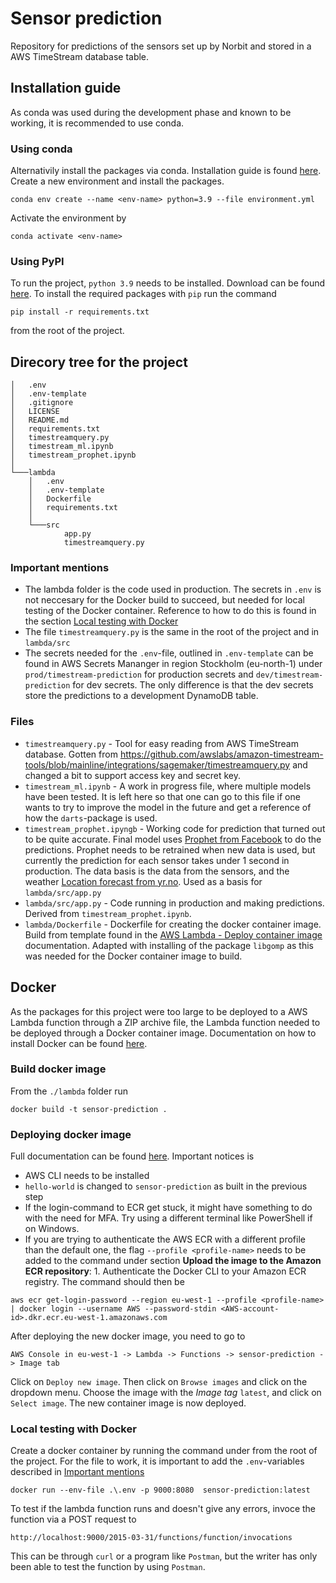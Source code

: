 # Sensor prediction
Repository for predictions of the sensors set up by Norbit and stored in a AWS TimeStream database table.

## Installation guide
As conda was used during the development phase and known to be working, it is recommended to use conda.
 ### Using conda
 Alternativily install the packages via conda. Installation guide is found [here](https://docs.conda.io/projects/conda/en/latest/user-guide/install/windows.html).
Create a new environment and install the packages.
```
conda env create --name <env-name> python=3.9 --file environment.yml
```
Activate the environment by 
```
conda activate <env-name>
```
### Using PyPI
To run the project, `python 3.9` needs to be installed. Download can be found [here](https://www.python.org/downloads/).
To install the required packages with `pip` run the command 
```
pip install -r requirements.txt
```
 from the root of the project. 

## Direcory tree for the project

```
│   .env                      
│   .env-template               
│   .gitignore      
│   LICENSE
│   README.md
│   requirements.txt            
│   timestreamquery.py          
│   timestream_ml.ipynb
│   timestream_prophet.ipynb
│
└───lambda
    │   .env
    │   .env-template
    │   Dockerfile
    │   requirements.txt
    │
    └───src
            app.py
            timestreamquery.py
```
### Important mentions
- The lambda folder is the code used in production. The secrets in `.env` is not neccesary for the Docker build to succeed, but needed for local testing of the Docker container. Reference to how to do this is found in the section [Local testing with Docker](#Local-testing-with-Docker)  
- The file `timestreamquery.py` is the same in the root of the project and in `lambda/src`
- The secrets needed for the `.env`-file, outlined in `.env-template` can be found in AWS Secrets Mananger in region Stockholm (eu-north-1) under `prod/timestream-prediction` for production secrets and `dev/timestream-prediction` for dev secrets. The only difference is that the dev secrets store the predictions to a development DynamoDB table.



### Files
- `timestreamquery.py` - Tool for easy reading from AWS TimeStream database. Gotten from https://github.com/awslabs/amazon-timestream-tools/blob/mainline/integrations/sagemaker/timestreamquery.py and changed a bit to support access key and secret key. 
- `timestream_ml.ipynb` - A work in progress file, where multiple models have been tested. It is left here so that one can go to this file if one wants to try to improve the model in the future and get a reference of how the `darts`-package is used.
- `timestream_prophet.ipyngb` - Working code for prediction that turned out to be quite accurate. Final model uses [Prophet from Facebook](https://facebook.github.io/prophet/) to do the predictions. Prophet needs to be retrained when new data is used, but currently the prediction for each sensor takes under 1 second in production. The data basis is the data from the sensors, and the weather [Location forecast from yr.no](https://developer.yr.no/featured-products/forecast/). Used as a basis for `lambda/src/app.py` 
- `lambda/src/app.py` - Code running in production and making predictions. Derived from `timestream_prophet.ipynb`.
- `lambda/Dockerfile` - Dockerfile for creating the docker container image. Build from template found in the [AWS Lambda - Deploy container image](https://docs.aws.amazon.com/lambda/latest/dg/python-image.html) documentation. Adapted with installing of the package `libgomp` as this was needed for the Docker container image to build.


## Docker
As the packages for this project were too large to be deployed to a AWS Lambda function through a ZIP archive file, the Lambda function needed to be deployed through a Docker container image. Documentation on how to install Docker can be found [here](https://docs.docker.com/get-docker/).
### Build docker image
From the `./lambda` folder run 
```
docker build -t sensor-prediction .
```
### Deploying docker image
Full documentation can be found [here](https://docs.aws.amazon.com/lambda/latest/dg/images-create.html#images-upload). Important notices is 
- AWS CLI needs to be installed
- `hello-world` is changed to `sensor-prediction` as built in the previous step
- If the login-command to ECR get stuck, it might have something to do with the need for MFA. Try using a different terminal like PowerShell if on Windows.
- If you are trying to authenticate the AWS ECR with a different profile than the default one, the flag `--profile <profile-name>` needs to be added to the command under section **Upload the image to the Amazon ECR repository**: 1. Authenticate the Docker CLI to your Amazon ECR registry. The command should then be
 ```
aws ecr get-login-password --region eu-west-1 --profile <profile-name> | docker login --username AWS --password-stdin <AWS-account-id>.dkr.ecr.eu-west-1.amazonaws.com
```

After deploying the new docker image, you need to go to 
```
AWS Console in eu-west-1 -> Lambda -> Functions -> sensor-prediction -> Image tab
``` 
Click on `Deploy new image`. Then click on `Browse images` and click on the dropdown menu. Choose the image with the *Image tag* `latest`, and click on `Select image`. The new container image is now deployed.


### Local testing with Docker
Create a docker container by running the command under from the root of the project. For the file to work, it is important to add the `.env`-variables described in [Important mentions](#important-mentions)
```
docker run --env-file .\.env -p 9000:8080  sensor-prediction:latest
```
To test if the lambda function runs and doesn't give any errors, invoce the function via a POST request to 
```
http://localhost:9000/2015-03-31/functions/function/invocations
```
This can be through `curl` or a program like `Postman`, but the writer has only been able to test the function by using `Postman`.  
